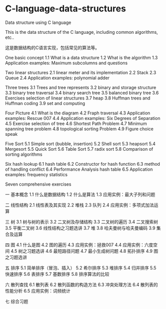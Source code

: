 # C-language-data-structures
Data structure using C language

This is the data structure of the C language, including common algorithms, etc..

这是数据结构的C语言实现，包括常见的算法等。

One basic concept
1.1 What is a data structure
1.2 What is the algorithm
1.3 Application examples: Maximum subcolumns and questions

Two linear structures
2.1 linear meter and its implementation
2.2 Stack
2.3 Queue
2.4 Application examples: polynomial adder

Three trees
3.1 Trees and tree represents
3.2 binary and storage structure
3.3 binary tree traversal
3.4 binary search tree
3.5 balanced binary tree
3.6 Exercises selection of linear structures
3.7 heap
3.8 Huffman trees and Huffman coding
3.9 set and computing

Four Picture
4.1 What is the diagram
4.2 Fraph traversal
4.3 Application examples: Rescue 007
4.4 Application examples: Six Degrees of Separation
4.5 Exercise selection of tree
4.6 Shortest Path Problem
4.7 Minimum spanning tree problem
4.8 topological sorting
Problem 4.9 Figure choice speak

Five Sort
5.1 Simple sort (bubble, insertion)
5.2 Shell sort
5.3 heapsort
5.4 Mergesort
5.5 Quick Sort
5.6 Table Sort
5.7 radix sort
5.8 Comparison of sorting algorithms

Six hash lookup
6.1 hash table
6.2 Constructor for hash function
6.3 method of handling conflict
6.4 Performance Analysis hash table
6.5 Application examples: frequency statistics

Seven comprehensive exercises

一 基本概念
1.1 什么是数据结构
1.2 什么是算法
1.3 应用实例：最大子列和问题

二 线性结构
2.1  线性表及其实现
2.2  堆栈
2.3  队列
2.4  应用实例：多项式加法运算

三 树
3.1 树与树的表示
3.2 二叉树及存储结构
3.3 二叉树的遍历
3.4 二叉搜索树
3.5 平衡二叉树
3.6 线性结构之习题选讲
3.7 堆
3.8 哈夫曼树与哈夫曼编码
3.9 集合及运算

四 图
4.1 什么是图
4.2 图的遍历
4.3 应用实例：拯救007
4.4 应用实例：六度空间
4.5 树之习题选讲
4.6 最短路径问题
4.7 最小生成树问题
4.8 拓扑排序
4.9 图之习题选讲

五 排序
5.1 简单排序（冒泡、插入）
5.2 希尔排序
5.3 堆排序
5.4 归并排序
5.5 快速排序
5.6 表排序
5.7 基数排序
5.8 排序算法的比较

六 散列查找
6.1 散列表
6.2 散列函数的构造方法
6.3 冲突处理方法
6.4 散列表的性能分析
6.5 应用实例：词频统计

七 综合习题